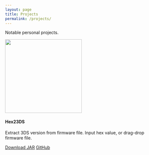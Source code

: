 ```yaml
---
layout: page
title: Projects
permalink: /projects/
---
```


Notable personal projects.

<div class="card-container">
    <div class="card">
      <div class="card__image">
        <img noloading="" width="250" height="241" src="{{site.baseurl}}/assets/images/hex23ds.jpg" layout="responsive">
      </div>
      <div class="card__content">
        <h4 class="card__title">Hex23DS</h4>
        <p>Extract 3DS version from firmware file. Input hex value, or drag-drop firmware file.</p>
      </div>
      <div class="card__action">
        <a href="http://antuple.net/files/Hex23DS.jar">Download JAR</a>
        <a href="https://github.com/patkub/hex23ds">GitHub</a>
      </div>
    </div>
</div>